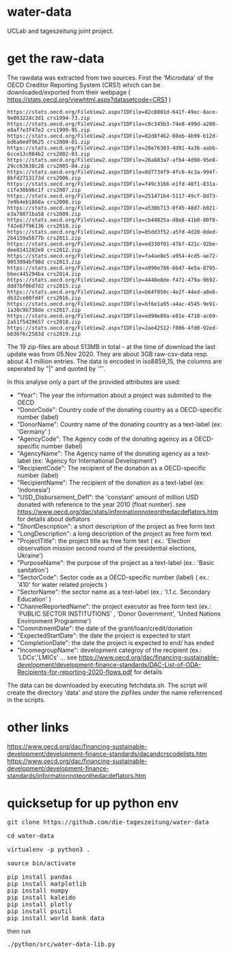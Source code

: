 # water-data
UCLab and tageszeitung joint project.
# get the raw-data

The rawdata was extracted from two sources. First the 'Microdata' of the OECD Creditor Reporting System (CRS1) which can be downloaded/exported from their webpage ( https://stats.oecd.org/viewhtml.aspx?datasetcode=CRS1 )

    https://stats.oecd.org/FileView2.aspx?IDFile=82c8801d-641f-49ec-8ace-9e003224c3d1 crs1994-73.zip
    https://stats.oecd.org/FileView2.aspx?IDFile=c0c345b3-74e8-499d-a280-e8af7e3f47e2 crs1999-95.zip
    https://stats.oecd.org/FileView2.aspx?IDFile=02d8f462-08eb-4b99-b12d-bd6a0edf9625 crs2000-01.zip
    https://stats.oecd.org/FileView2.aspx?IDFile=28e76303-4d91-4a36-aabb-6cce13c084b2 crs2002-03.zip
    https://stats.oecd.org/FileView2.aspx?IDFile=26a883a7-afb4-4d98-95e8-29cc63638c28 crs2005-04.zip
    https://stats.oecd.org/FileView2.aspx?IDFile=8d7734f9-4fc6-4c3a-994f-8bfd2713173d crs2006.zip
    https://stats.oecd.org/FileView2.aspx?IDFile=f49c3166-e1fd-48f1-831a-c1fe38b96c1f crs2007.zip
    https://stats.oecd.org/FileView2.aspx?IDFile=251471b4-5117-49cf-8d73-7e9b4eb1860a crs2008.zip
    https://stats.oecd.org/FileView2.aspx?IDFile=a530b713-0f45-48d7-b921-e3a70871ba58 crs2009.zip
    https://stats.oecd.org/FileView2.aspx?IDFile=cb44825a-d8e8-41b0-80f8-f42e67f96136 crs2010.zip
    https://stats.oecd.org/FileView2.aspx?IDFile=05dd3f52-a5fd-4d20-8ded-2b4159a5677b crs2011.zip
    https://stats.oecd.org/FileView2.aspx?IDFile=ed338f01-47b7-421c-92be-dee8141202e8 crs2012.zip
    https://stats.oecd.org/FileView2.aspx?IDFile=fa4ae8e5-a954-4cd5-ae72-9053094bf98d crs2013.zip
    https://stats.oecd.org/FileView2.aspx?IDFile=a990e786-6647-4e5a-8795-bbec445294ba crs2014.zip
    https://stats.oecd.org/FileView2.aspx?IDFile=4440e8de-f471-479a-9692-ddd7bf06d7d2 crs2015.zip
    https://stats.oecd.org/FileView2.aspx?IDFile=b64f050c-4e2f-44ed-a8e6-db32ce00fd4f crs2016.zip
    https://stats.oecd.org/FileView2.aspx?IDFile=bf6e1a95-a4ac-4545-9e91-1a38c9b738de crs2017.zip
    https://stats.oecd.org/FileView2.aspx?IDFile=ed94e89a-e81e-4718-ac69-2a51f5429657 crs2018.zip
    https://stats.oecd.org/FileView2.aspx?IDFile=2ae42512-f006-4fd0-92ed-b636f6c2583d crs2019.zip

The 19 zip-files are about 513MB in total - at the time of download the last update was from 05.Nov 2020. They are about 3GB raw-csv-data resp. about 4.1 million entries. The data is encoded in iso8859_15, the columns are seperated by "|" and quoted by '"'.

In this analyse only a part of the provided attributes are used:

* "Year": The year the information about a project was submited to the OECD
* "DonorCode": Country code of the donating country as a OECD-specific number (label)
* "DonorName": Country name of the donating country as a text-label (ex: 'Germany' )
* "AgencyCode": The Agency code of the donating agency as a OECD-specific number (label)
* "AgencyName": The Agency name of the donating agency as a text-label (ex: 'Agency for International Development')
* "RecipientCode": The recipient of the donation as a OECD-specific number (label)
* "RecipientName": The recipient of the donation as a text-label (ex: 'Indonesia')
* "USD_Disbursement_Defl": the 'constant' amount of million USD donated with reference to the year 2010 (float number). see https://www.oecd.org/dac/stats/informationnoteonthedacdeflators.htm for details about deflators
* "ShortDescription": a short description of the project as free form text
* "LongDescription": a long description of the project as free form text
* "ProjectTitle": the project title as free form text ( ex.: 'Election observation mission second round of the presidential elections, Ukraine')
* "PurposeName": the purpose of the project as a text-label (ex.: 'Basic sanitation')
* "SectorCode": Sector code as a OECD-specific number (label) ( ex.: '410' for water related projects )
* "SectorName": the sector name as a text-label (ex.: 'I.1.c. Secondary Education' )
* "ChannelReportedName": the project executor as free form text (ex.: 'PUBLIC SECTOR INSTITUTIONS' , 'Donor Government', 'United Nations Environment Programme')
* "CommitmentDate": the date of the grant/loan/credit/donation
* "ExpectedStartDate": the date the project is expected to start
* "CompletionDate": the date the project is expected to end/ has ended
* "IncomegroupName": development categroy of the recipient (ex.: 'LDCs','LMICs' ... see  https://www.oecd.org/dac/financing-sustainable-development/development-finance-standards/DAC-List-of-ODA-Recipients-for-reporting-2020-flows.pdf for details

The data can be downloaded by executing fetchdata.sh. The script will create the directory 'data' and store the zipfiles under the name referrenced in the scripts.

# other links
https://www.oecd.org/dac/financing-sustainable-development/development-finance-standards/dacandcrscodelists.htm
https://www.oecd.org/dac/financing-sustainable-development/development-finance-standards/informationnoteonthedacdeflators.htm

# quicksetup for up python env

<pre>
git clone https://github.com/die-tageszeitung/water-data

cd water-data

virtualenv -p python3 .

source bin/activate

pip install pandas
pip install matplotlib
pip install numpy
pip install kaleido
pip install plotly
pip install psutil
pip install world_bank_data
</pre>

then run

<pre>
./python/src/water-data-lib.py
</pre>
